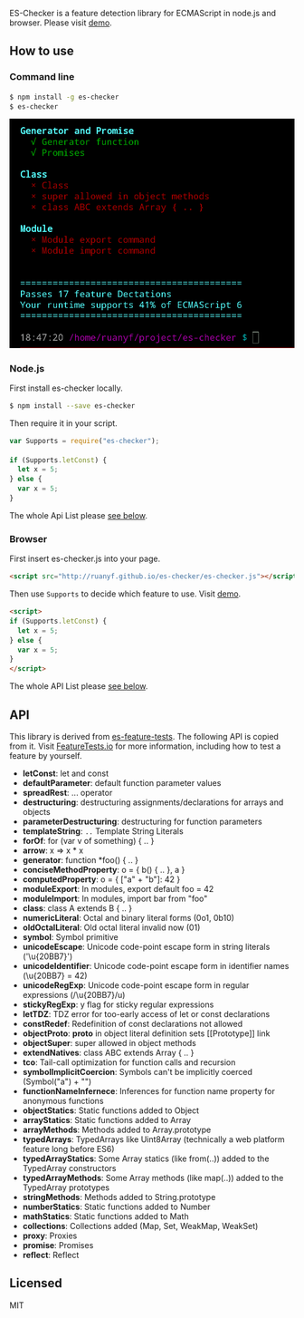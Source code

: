 ES-Checker is a feature detection library for ECMAScript in node.js and browser. Please visit [demo](http://ruanyf.github.io/es-checker/).

## How to use
 
### Command line

```bash
$ npm install -g es-checker
$ es-checker
```

![](./screenshot.png)

### Node.js

First install es-checker locally.

```bash
$ npm install --save es-checker
```

Then require it in your script.

```javascript
var Supports = require("es-checker");

if (Supports.letConst) {
  let x = 5;
} else {
  var x = 5;
}
```

The whole Api List please [see below](#api).

### Browser

First insert es-checker.js into your page.

```html
<script src="http://ruanyf.github.io/es-checker/es-checker.js"></script>
```

Then use `Supports` to decide which feature to use. Visit [demo](http://ruanyf.github.io/es-checker/).

```html
<script>
if (Supports.letConst) {
  let x = 5;
} else {
  var x = 5;
}
</script>
```

The whole API List please [see below](#api).

## API

This library is derived from [es-feature-tests](https://github.com/getify/es-feature-tests). The following API is copied from it. Visit [FeatureTests.io](https://featuretests.io/details) for more information, including how to test a feature by yourself.

- **letConst**: let and const
- **defaultParameter**: default function parameter values
- **spreadRest**: ... operator
- **destructuring**: destructuring assignments/declarations for arrays and objects
- **parameterDestructuring**: destructuring for function parameters
- **templateString**: `..` Template String Literals
- **forOf**: for (var v of something) { .. }
- **arrow**: x => x * x
- **generator**: function *foo() { .. }
- **conciseMethodProperty**: o = { b() { .. }, a }
- **computedProperty**: o = { ["a" + "b"]: 42 }
- **moduleExport**: In modules, export default foo = 42
- **moduleImport**: In modules, import bar from "foo"
- **class**: class A extends B { .. }
- **numericLiteral**: Octal and binary literal forms (0o1, 0b10)
- **oldOctalLiteral**: Old octal literal invalid now (01)
- **symbol**: Symbol primitive
- **unicodeEscape**: Unicode code-point escape form in string literals ('\u{20BB7}')
- **unicodeIdentifier**: Unicode code-point escape form in identifier names (\u{20BB7} = 42)
- **unicodeRegExp**: Unicode code-point escape form in regular expressions (/\u{20BB7}/u)
- **stickyRegExp**: y flag for sticky regular expressions
- **letTDZ**: TDZ error for too-early access of let or const declarations
- **constRedef**: Redefinition of const declarations not allowed
- **objectProto**: __proto__ in object literal definition sets [[Prototype]] link
- **objectSuper**: super allowed in object methods
- **extendNatives**: class ABC extends Array { .. }
- **tco**: Tail-call optimization for function calls and recursion
- **symbolImplicitCoercion**: Symbols can't be implicitly coerced (Symbol("a") + "")
- **functionNameInfernece**: Inferences for function name property for anonymous functions
- **objectStatics**: Static functions added to Object
- **arrayStatics**: Static functions added to Array
- **arrayMethods**: Methods added to Array.prototype
- **typedArrays**: TypedArrays like Uint8Array (technically a web platform feature long before ES6)
- **typedArrayStatics**: Some Array statics (like from(..)) added to the TypedArray constructors
- **typedArrayMethods**: Some Array methods (like map(..)) added to the TypedArray prototypes
- **stringMethods**: Methods added to String.prototype
- **numberStatics**: Static functions added to Number
- **mathStatics**: Static functions added to Math
- **collections**: Collections added (Map, Set, WeakMap, WeakSet)
- **proxy**: Proxies
- **promise**: Promises
- **reflect**: Reflect

## Licensed

MIT
